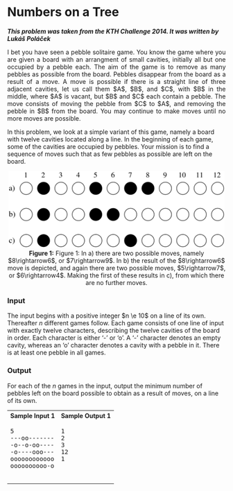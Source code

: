 # Numbers on a Tree #

***This problem was taken from the KTH Challenge 2014. It was written by Lukáš Poláček***

<p align="justify">
I bet you have seen a pebble solitaire game. You know the game where you are given a board with an arrangment of small cavities, initially all but one occupied
by a pebble each. The aim of the game is to remove as many pebbles as possible from the board. Pebbles disappear from the board as a result of a move. A move is
possible if there is a straight line of three adjacent cavities, let us call them $A$, $B$, and $C$, with $B$ in the middle, where $A$ is vacant, but $B$ and $C$
each contain a pebble. The move consists of moving the pebble from $C$ to $A$, and removing the pebble in $B$ from the board. You may continue to make moves until
no more moves are possible.

In this problem, we look at a simple variant of this game, namely a board with twelve cavities located along a line. In the beginning of each game, some of the
cavities are occupied by pebbles. Your mission is to find a sequence of moves such that as few pebbles as possible are left on the board.

<p align="center">
    <img src="https://github.com/7monaw/ProgrammingSolutions/blob/main/Pebble_Solitaire/pebbles.png" alt
        width="500" 
        height="178"/>
    <br>
    <caption><b>Figure 1:</b> Figure 1: In a) there are two possible moves, namely $8\rightarrow6$, or $7\rightarrow9$. In b) the result of the $8\rightarrow6$ move
      is depicted, and again there are two possible moves, $5\rightarrow7$, or $6\rightarrow4$. Making the first of these results in c), from which there are no
      further moves.</caption>
</p>


### Input ###
The input begins with a positive integer $n \e 10$ on a line of its own. Thereafter $n$ different games follow. Each game consists of one line of input with exactly
twelve characters, describing the twelve cavities of the board in order. Each character is  either ‘-’ or ‘o’. A ‘-’ character denotes an empty cavity, whereas an ‘o’
character denotes a cavity with a pebble in it. There is at least one pebble in all games.

### Output ###
For each of the $n$ games in the input, output the minimum number of pebbles left on the board possible to obtain as a result of moves, on a line of its own.

</p>

<table>
    <tr>
        <th>Sample Input 1</th>
        <th>Sample Output 1</th>
    </tr>
    <tr>
        <td valign="top">
            <pre>
5
---oo-------
-o--o-oo----
-o----ooo---
oooooooooooo
oooooooooo-o
            </pre>
        </td>
        <td valign="top">
            <pre>
1
2
3
12
1
            </pre>
        </td>
    </tr>
    <tr>
</table>
